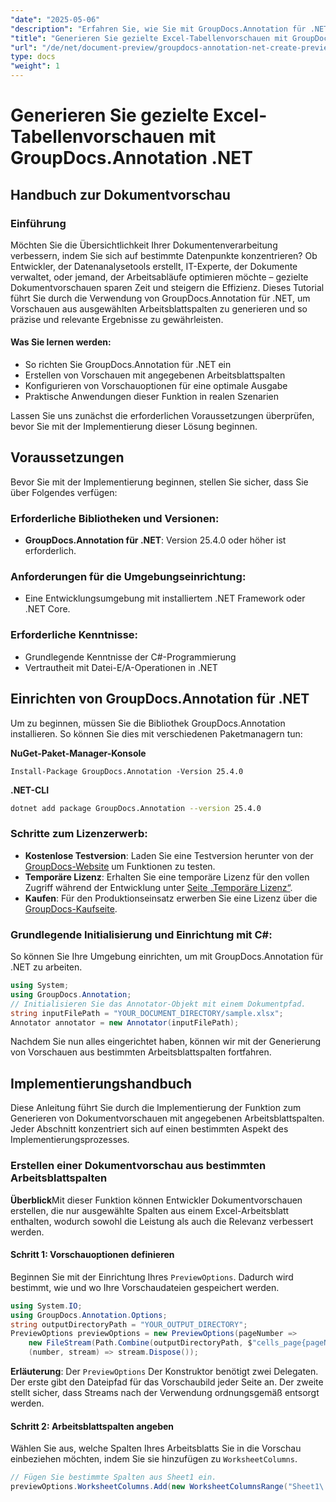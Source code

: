 ```yaml
---
"date": "2025-05-06"
"description": "Erfahren Sie, wie Sie mit GroupDocs.Annotation für .NET prägnante und relevante Dokumentvorschauen aus bestimmten Arbeitsblattspalten erstellen. Ideal für optimierte Arbeitsabläufe in der Datenanalyse und im IT-Management."
"title": "Generieren Sie gezielte Excel-Tabellenvorschauen mit GroupDocs.Annotation .NET"
"url": "/de/net/document-preview/groupdocs-annotation-net-create-previews-worksheet-columns/"
type: docs
"weight": 1
---
```


# Generieren Sie gezielte Excel-Tabellenvorschauen mit GroupDocs.Annotation .NET
## Handbuch zur Dokumentvorschau
### Einführung
Möchten Sie die Übersichtlichkeit Ihrer Dokumentenverarbeitung verbessern, indem Sie sich auf bestimmte Datenpunkte konzentrieren? Ob Entwickler, der Datenanalysetools erstellt, IT-Experte, der Dokumente verwaltet, oder jemand, der Arbeitsabläufe optimieren möchte – gezielte Dokumentvorschauen sparen Zeit und steigern die Effizienz. Dieses Tutorial führt Sie durch die Verwendung von GroupDocs.Annotation für .NET, um Vorschauen aus ausgewählten Arbeitsblattspalten zu generieren und so präzise und relevante Ergebnisse zu gewährleisten.

#### Was Sie lernen werden:
- So richten Sie GroupDocs.Annotation für .NET ein
- Erstellen von Vorschauen mit angegebenen Arbeitsblattspalten
- Konfigurieren von Vorschauoptionen für eine optimale Ausgabe
- Praktische Anwendungen dieser Funktion in realen Szenarien

Lassen Sie uns zunächst die erforderlichen Voraussetzungen überprüfen, bevor Sie mit der Implementierung dieser Lösung beginnen.
## Voraussetzungen
Bevor Sie mit der Implementierung beginnen, stellen Sie sicher, dass Sie über Folgendes verfügen:

### Erforderliche Bibliotheken und Versionen:
- **GroupDocs.Annotation für .NET**: Version 25.4.0 oder höher ist erforderlich.

### Anforderungen für die Umgebungseinrichtung:
- Eine Entwicklungsumgebung mit installiertem .NET Framework oder .NET Core.

### Erforderliche Kenntnisse:
- Grundlegende Kenntnisse der C#-Programmierung
- Vertrautheit mit Datei-E/A-Operationen in .NET
## Einrichten von GroupDocs.Annotation für .NET
Um zu beginnen, müssen Sie die Bibliothek GroupDocs.Annotation installieren. So können Sie dies mit verschiedenen Paketmanagern tun:

**NuGet-Paket-Manager-Konsole**
```plaintext
Install-Package GroupDocs.Annotation -Version 25.4.0
```

**\.NET-CLI**
```bash
dotnet add package GroupDocs.Annotation --version 25.4.0
```

### Schritte zum Lizenzerwerb:
- **Kostenlose Testversion**: Laden Sie eine Testversion herunter von der [GroupDocs-Website](https://releases.groupdocs.com/annotation/net/) um Funktionen zu testen.
- **Temporäre Lizenz**: Erhalten Sie eine temporäre Lizenz für den vollen Zugriff während der Entwicklung unter [Seite „Temporäre Lizenz“](https://purchase.groupdocs.com/temporary-license/).
- **Kaufen**: Für den Produktionseinsatz erwerben Sie eine Lizenz über die [GroupDocs-Kaufseite](https://purchase.groupdocs.com/buy).
### Grundlegende Initialisierung und Einrichtung mit C#:
So können Sie Ihre Umgebung einrichten, um mit GroupDocs.Annotation für .NET zu arbeiten.
```csharp
using System;
using GroupDocs.Annotation;
// Initialisieren Sie das Annotator-Objekt mit einem Dokumentpfad.
string inputFilePath = "YOUR_DOCUMENT_DIRECTORY/sample.xlsx";
Annotator annotator = new Annotator(inputFilePath);
```
Nachdem Sie nun alles eingerichtet haben, können wir mit der Generierung von Vorschauen aus bestimmten Arbeitsblattspalten fortfahren.
## Implementierungshandbuch
Diese Anleitung führt Sie durch die Implementierung der Funktion zum Generieren von Dokumentvorschauen mit angegebenen Arbeitsblattspalten. Jeder Abschnitt konzentriert sich auf einen bestimmten Aspekt des Implementierungsprozesses.
### Erstellen einer Dokumentvorschau aus bestimmten Arbeitsblattspalten
**Überblick**Mit dieser Funktion können Entwickler Dokumentvorschauen erstellen, die nur ausgewählte Spalten aus einem Excel-Arbeitsblatt enthalten, wodurch sowohl die Leistung als auch die Relevanz verbessert werden.
#### Schritt 1: Vorschauoptionen definieren
Beginnen Sie mit der Einrichtung Ihres `PreviewOptions`. Dadurch wird bestimmt, wie und wo Ihre Vorschaudateien gespeichert werden.
```csharp
using System.IO;
using GroupDocs.Annotation.Options;
string outputDirectoryPath = "YOUR_OUTPUT_DIRECTORY";
PreviewOptions previewOptions = new PreviewOptions(pageNumber => 
    new FileStream(Path.Combine(outputDirectoryPath, $"cells_page{pageNumber}.png"), FileMode.Create),
    (number, stream) => stream.Dispose());
```
**Erläuterung**: Der `PreviewOptions` Der Konstruktor benötigt zwei Delegaten. Der erste gibt den Dateipfad für das Vorschaubild jeder Seite an. Der zweite stellt sicher, dass Streams nach der Verwendung ordnungsgemäß entsorgt werden.
#### Schritt 2: Arbeitsblattspalten angeben
Wählen Sie aus, welche Spalten Ihres Arbeitsblatts Sie in die Vorschau einbeziehen möchten, indem Sie sie hinzufügen zu `WorksheetColumns`.
```csharp
// Fügen Sie bestimmte Spalten aus Sheet1 ein.
previewOptions.WorksheetColumns.Add(new WorksheetColumnsRange("Sheet1\